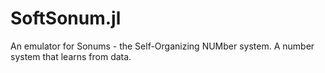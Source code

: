 # SoftSonum.jl
An emulator for Sonums - the Self-Organizing NUMber system. A number system that learns from data.
